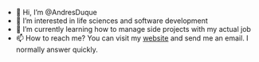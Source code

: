 - 👋 Hi, I’m @AndresDuque
- 👀 I’m interested in life sciences and software development
- 🌱 I’m currently learning how to manage side projects with my actual job
- 📫 How to reach me? You can visit my [website](https://aduque.com/) and send me an email. I normally answer quickly.

<!---
AndresDuque/AndresDuque is a ✨ special ✨ repository because its `README.md` (this file) appears on your GitHub profile.
You can click the Preview link to take a look at your changes.
--->
